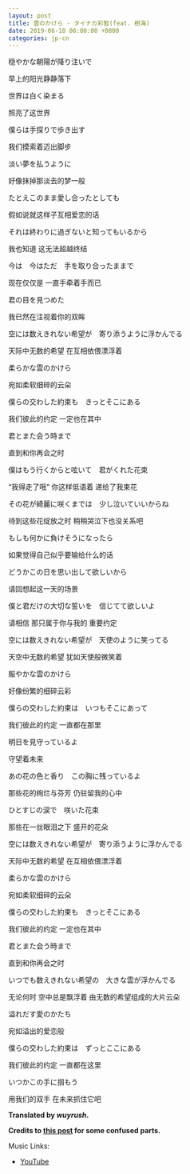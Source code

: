 ```yaml
---
layout: post
title: 雲のかけら - タイナカ彩智(feat. 樹海)
date: 2019-06-18 06:00:00 +0800
categories: jp-cn 
---
```


穏やかな朝陽が降り注いで

早上的阳光静静落下

世界は白く染まる

照亮了这世界

僕らは手探りで歩き出す

我们摸索着迈出脚步

淡い夢を払うように

好像抹掉那淡去的梦一般


たとえこのまま愛し合ったとしても

假如说就这样子互相爱恋的话

それは終わりに過ぎないと知ってもいるから

我也知道 这无法超越终结

今は　今はただ　手を取り合ったままで

现在仅仅是 一直手牵着手而已

君の目を見つめた

我已然在注视着你的双眸


空には数えきれない希望が　寄り添うように浮かんでる

天际中无数的希望 在互相依偎漂浮着

柔らかな雲のかけら

宛如柔软细碎的云朵

僕らの交わした約束も　きっとそこにある

我们彼此的约定 一定也在其中

君とまた会う時まで

直到和你再会之时


僕はもう行くからと呟いて　君がくれた花束

“我得走了哦“ 你这样低语着 递给了我束花

その花が綺麗に咲くまでは　少し泣いていいからね

待到这些花绽放之时 稍稍哭泣下也没关系吧

もしも何かに負けそうになったら

如果觉得自己似乎要输给什么的话

どうかこの日を思い出して欲しいから

请回想起这一天的场景

僕と君だけの大切な誓いを　信じてて欲しいよ

请相信 那只属于你与我的 重要约定


空には数えきれない希望が　天使のように笑ってる

天空中无数的希望 犹如天使般微笑着

賑やかな雲のかけら

好像纷繁的细碎云彩

僕らの交わした約束は　いつもそこにあって

我们彼此的约定 一直都在那里

明日を見守っているよ

守望着未来


あの花の色と香り　この胸に残っているよ

那些花的绚烂与芬芳 仍驻留我的心中

ひとすじの涙で　咲いた花束

那些在一丝眼泪之下 盛开的花朵


空には数えきれない希望が　寄り添うように浮かんでる

天际中无数的希望 在互相依偎漂浮着

柔らかな雲のかけら

宛如柔软细碎的云朵

僕らの交わした約束も　きっとそこにある

我们彼此的约定 一定也在其中

君とまた会う時まで

直到和你再会之时

いつでも数えきれない希望の　大きな雲が浮かんでる

无论何时 空中总是飘浮着 由无数的希望组成的大片云朵

溢れだす愛のかたち

宛如溢出的爱恋般

僕らの交わした約束は　ずっとここにある

我们彼此的约定 一直都在这里 

いつかこの手に掴もう

用我们的双手 在未来抓住它吧

**Translated by *wuyrush*.**

**Credits to [this post](https://bambooxzx.wordpress.com/2010/11/07/fate-stay-night-kumo-no-kakera/) for some confused parts.**

Music Links:
* [YouTube](https://youtu.be/t4EvOzfD4xE)

